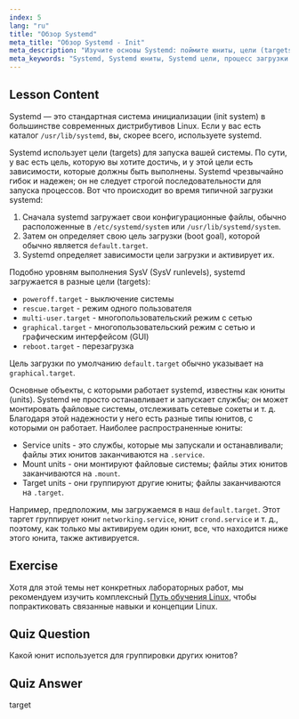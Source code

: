 ```yaml
---
index: 5
lang: "ru"
title: "Обзор Systemd"
meta_title: "Обзор Systemd - Init"
meta_description: "Изучите основы Systemd: поймите юниты, цели (targets) и процесс загрузки. Узнайте, как Systemd управляет службами и состояниями системы в Linux. Начните свое путешествие!"
meta_keywords: "Systemd, Systemd юниты, Systemd цели, процесс загрузки Linux, службы Linux, новичок, учебное пособие, руководство"
---
```


## Lesson Content

Systemd — это стандартная система инициализации (init system) в большинстве современных дистрибутивов Linux. Если у вас есть каталог `/usr/lib/systemd`, вы, скорее всего, используете systemd.

Systemd использует цели (targets) для запуска вашей системы. По сути, у вас есть цель, которую вы хотите достичь, и у этой цели есть зависимости, которые должны быть выполнены. Systemd чрезвычайно гибок и надежен; он не следует строгой последовательности для запуска процессов. Вот что происходит во время типичной загрузки systemd:

1. Сначала systemd загружает свои конфигурационные файлы, обычно расположенные в `/etc/systemd/system` или `/usr/lib/systemd/system`.
2. Затем он определяет свою цель загрузки (boot goal), которой обычно является `default.target`.
3. Systemd определяет зависимости цели загрузки и активирует их.

Подобно уровням выполнения SysV (SysV runlevels), systemd загружается в разные цели (targets):

- `poweroff.target` - выключение системы
- `rescue.target` - режим одного пользователя
- `multi-user.target` - многопользовательский режим с сетью
- `graphical.target` - многопользовательский режим с сетью и графическим интерфейсом (GUI)
- `reboot.target` - перезагрузка

Цель загрузки по умолчанию `default.target` обычно указывает на `graphical.target`.

Основные объекты, с которыми работает systemd, известны как юниты (units). Systemd не просто останавливает и запускает службы; он может монтировать файловые системы, отслеживать сетевые сокеты и т. д. Благодаря этой надежности у него есть разные типы юнитов, с которыми он работает. Наиболее распространенные юниты:

- Service units - это службы, которые мы запускали и останавливали; файлы этих юнитов заканчиваются на `.service`.
- Mount units - они монтируют файловые системы; файлы этих юнитов заканчиваются на `.mount`.
- Target units - они группируют другие юниты; файлы заканчиваются на `.target`.

Например, предположим, мы загружаемся в наш `default.target`. Этот таргет группирует юнит `networking.service`, юнит `crond.service` и т. д., поэтому, как только мы активируем один юнит, все, что находится ниже этого юнита, также активируется.

## Exercise

Хотя для этой темы нет конкретных лабораторных работ, мы рекомендуем изучить комплексный [Путь обучения Linux](https://labex.io/ru/learn/linux), чтобы попрактиковать связанные навыки и концепции Linux.

## Quiz Question

Какой юнит используется для группировки других юнитов?

## Quiz Answer

target
